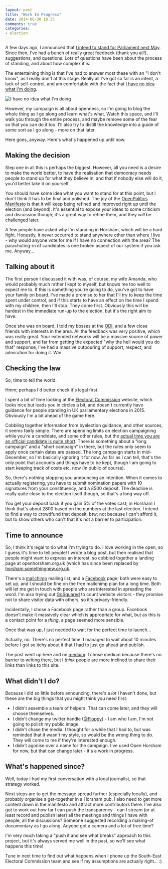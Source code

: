 ```yaml
---
layout: post
title: "Work In Progress"
date: 2014-06-30 16:35
comments: true
categories: 
- election
---
```

A few days ago, I announced that [I intend to stand for Parliament next May](/blog/2014/06/27/standing-for-parliament-in-2015). Since then, I've had a bunch of really great feedback (thank you all!), suggestions, and questions. Lots of questions have been about the process of standing, and about how complex it is.

The entertaining thing is that I've had to answer most these with an "I don't know", as I really don't at this stage. Really all I've got so far is an intent, a lack of self-control, and am comfortable with the fact that [I have no idea what I'm doing](http://codon.com/i-have-no-idea-what-im-doing).

![I have no idea what I'm doing](https://quicklol.com/wp-content/uploads/2012/03/chemistry-dog-no-idea.jpg)

However, my campaign is all about openness, so I'm going to blog the whole thing as I go along and learn what's what. Watch this space, and I'll walk you through the entire process, and maybe remove some of the fear so that you can do it too. I'll also try to distill the knowledge into a guide of some sort as I go along - more on that later.

Here goes, anyway. Here's what's happened up until now.

## Making the decision

Step one in all this is perhaps the biggest. However, all you need is a desire to make the world better, to have the realisation that democracy needs people to stand up for what they believe in, and that if nobody else will do it, you'd better take it on yourself.

You should have some idea what you want to stand for at this point, but I don't think it has to be final and polished. The joy of the [OpenPolitics Manifesto](https://openpolitics.org.uk) is that it will keep being refined and improved right up until the election (and beyond). It's essential to expose your ideas to some criticism and discussion though; it's a great way to refine them, and they *will* be challenged later.

A few people have asked why I'm standing in Horsham, which will be a hard fight. Honestly, it never occurred to stand anywhere other than where I live - why would anyone vote for me if I have no connection with the area? The parachuting-in of candidates is one broken aspect of our system if you ask me. Anyway...

## Talking about it

The first person I discussed it with was, of course, my wife Amanda, who would probably much rather I kept to myself, but knows me too well to expect me to. If this is something you're going to do, you've got to have your family on board. I've made a promise to her that I'll try to keep the time spent under control, and if this starts to have an effect on the time I spend with my children, then I'll stop. They come first. Obviously this will be hardest in the immediate run-up to the election, but it's the right aim to have.

Once she was on board, I told my bosses at the [ODI](https://theodi.org), and a few close friends with interests in the area. All the feedback was very positive, which was really great. Your extended networks will be a massive source of power and support, and far from getting the expected "why the hell would you do that" response, I've had a massive outpouring of support, respect, and admiration for doing it. Win.

## Checking the law

So, time to tell the world.

Hmm; perhaps I'd better check it's legal first.

I spent a bit of time looking at the [Electoral Commission](http://electoralcommission.org.uk) website, which looks nice but leads you in circles a bit, and doesn't currently have guidance for people standing in UK parliamentary elections in 2015. Obviously I'm a bit ahead of the game here.

Cobbling together information from byelection guidance, and other sources,  it seems fairly simple. There are spending limits on election campaigning while you're a candidate, and some other rules, but the [actual time you are an official candidate is quite short](https://www.electoralcommission.org.uk/__data/assets/pdf_file/0004/162724/reg-period-timeline-candidate.pdf). There is something about a "long campaign" and a "short campaign" in there, but the rules only seem to apply once certain dates are passed. The long campaign starts in mid-December, so I'm basically ignoring it for now. As far as I can tell, that's the only point that accounts and things have to be kept, though I am going to start keeping track of costs etc. now (in public of course).

So, there's nothing stopping you announcing an intention. When it comes to actually registering, you have to submit nomination papers with 10 signatures from your constituency, and a £500 deposit. The deadline is really quite close to the election itself though, so that's a long way off.

You get your deposit back if you gain 5% of the votes cast; in Horsham I think that's about 2800 based on the numbers at the last election. I intend to find a way to crowdfund that deposit, btw; not because I can't afford it, but to show others who can't that it's not a barrier to participation.

## Time to announce

So, I think it's legal to do what I'm trying to do. I love working in the open, so I guess it's time to tell people! I wrote a blog post, but then realised that people might want to express an interest, so cobbled together a landing page at openhorsham.org.uk (which has since been replaced by [horsham.somethingnew.org.uk](http://horsham.somethingnew.org.uk).

There's a [mailchimp](http://mailchimp.com) mailing list, and a [Facebook](https://facebook.com/somethingnewhorsham) page; both were easy to set up, and I should be fine on the free mailchimp plan for a long time. Both will let me get in touch with people who are interested in spreading the word. I'm also trying out [GoSquared](http://gosquared.com) to count website visitors - they promise not to share visitor data with others, so it's privacy-friendly.

Incidentally, I chose a Facebook page rather than a group. Facebook doesn't make it massively clear which is appropriate for what, but as this is a contact point for a *thing*, a page seemed more sensible.

Once that was up, I just needed to wait for the perfect time to launch...

Actually, no. There's no perfect time. I managed to wait about 10 minutes before I got so itchy about it that I had to just go ahead and publish.

The post went up here and on [medium](http://medium.com). I chose medium because there's no barrier to writing there, but I *think* people are more inclined to share their links than links to this site.

## What didn't I do?

Because I did so little before announcing, there's a *lot* I haven't done, but these are the big things that you might think you need first:

* I didn't assemble a team of helpers. That can come later, and they will choose themselves.
* I didn't change my twitter handle ([@Floppy](https://twitter.com/Floppy)) - I am who I am, I'm not going to polish my public image.
* I didn't chase the media. I thought for a while that I had to, but was reminded that it wasn't my style, so would be the wrong thing to do. They will come to me if they're interested enough.
* I didn't agonise over a name for the campaign. I've used Open Horsham for now, but that can change later - it's a work in progress.

## What's happened since?

Well, today I had my first conversation with a local journalist, so that strategy worked.

Next steps are to get the message spread further (especially locally), and probably organise a get-together in a Horsham pub. I also need to get more content down in the manifesto and attract more contributors there. I've also got to work out how far I can push the transparency - can I stream (or at least record and publish later) all the meetings and things I have with people, all the discussions? Someone suggested recording a making-of documentary as I go along. Anyone got a camera and a lot of free time?

I'm very much taking a "push it and see what breaks" approach to this project, but it's always served me well in the past, so we'll see what happens this time!

Tune in next time to find out what happens when I phone up the South-East Electoral Commission team and see if my assumptions are actually right... :)
